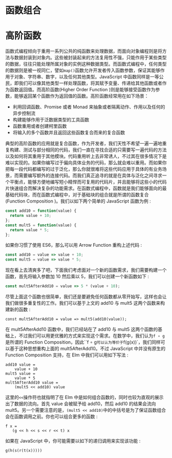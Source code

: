 # 函数组合

# 高阶函数

函数式编程倾向于重用一系列公共的纯函数来处理数据，而面向对象编程则是将方法与数据封装到对象内。这些被封装起来的方法复用性不强，只能作用于某些类型的数据，往往只能处理所属对象的实例这种数据类型。而函数式编程中，任何类型的数据则是被一视同仁，譬如`map()`函数允许开发者传入函数参数，保证其能够作用于对象、字符串、数字，以及任何其他类型。JavaScript 中函数同样是一等公民，即我们可以像其他类型一样处理函数，将其赋予变量、传递给其他函数或者作为函数返回值。而高阶函数(Higher Order Function )则是能够接受函数作为参数，能够返回某个函数作为返回值的函数。高阶函数经常用在如下场景：

- 利用回调函数、Promise 或者 Monad 来抽象或者隔离动作、作用以及任何的异步控制流
- 构建能够作用于泛数据类型的工具函数
- 函数重用或者创建柯里函数
- 将输入的多个函数并且返回这些函数复合而来的复合函数

典型的高阶函数的应用就是复合函数，作为开发者，我们天性不希望一遍一遍地重复构建、测试与部分相同的代码，我们一直在寻找合适的只需要写一遍代码的方法以及如何将其重用于其他模块。代码重用听上去非常诱人，不过其在很多情况下是难以实现的。如果你编写过于偏向具体业务的代码，那么就会难以重用。而如果你把每一段代码都编写的过于泛化，那么你就很难将这些代码应用于具体的有业务场景，而需要编写额外的连接代码。而我们真正追寻的就是在具体与泛化之间寻求一个平衡点，能够方便地编写短小精悍而可复用的代码片，并且能够将这些小的代码片快速组合而解决复杂的功能需求。在函数式编程中，函数就是我们能够面向的最基础代码块，而在函数式编程中，对于基础块的组合就是所谓的函数复合(Function Composition )。我们以如下两个简单的 JavaScript 函数为例 :

```js
const add10 = function(value) {
  return value + 10;
};
const mult5 = function(value) {
  return value * 5;
};
```

如果你习惯了使用 ES6，那么可以用 Arrow Function 重构上述代码 :

```js
const add10 = value => value + 10;
const mult5 = value => value * 5;
```

现在看上去清爽多了吧，下面我们考虑面对一个新的函数需求，我们需要构建一个函数，首先将输入参数加 10 然后乘以 5，我们可以创建一个新函数如下 :

```js
const mult5AfterAdd10 = value => 5 * (value + 10);
```

尽管上面这个函数也很简单，我们还是要避免任何函数都从零开始写，这样也会让我们做很多重复性的工作。我们可以基于上文的 add10 与 mult5 这两个函数来构建新的函数 :

```
const mult5AfterAdd10 = value => mult5(add10(value));
```

在 mult5AfterAdd10 函数中，我们已经站在了 add10 与 mult5 这两个函数的基础上，不过我们可以用更优雅的方式来实现这个需求。在数学中，我们认为`f ∘ g`是所谓的 Function Composition，因此``f ∘ g`可以认为等价于`f(g(x))`，我们同样可以基于这种思想重构上面的 mult5AfterAdd10。不过 JavaScript 中并没有原生的 Function Composition 支持，在 Elm 中我们可以用如下写法 :

```
add10 value =
    value + 10
mult5 value =
    value * 5
mult5AfterAdd10 value =
    (mult5 << add10) value
```

这里的`<<`操作符也就指明了在 Elm 中是如何组合函数的，同时也较为直观的展示出了数据的流向。首先 value 会被赋予给 add10，然后 add10 的结果会流向 mult5。另一个需要注意的是，`(mult5 << add10)`中的中括号是为了保证函数组合会在函数调用之前。你也可以组合更多的函数 :

```
f x =
   (g << h << s << r << t) x
```

如果在 JavaScript 中，你可能需要以如下的递归调用来实现该功能 :

```
g(h(s(r(t(x)))))
```
